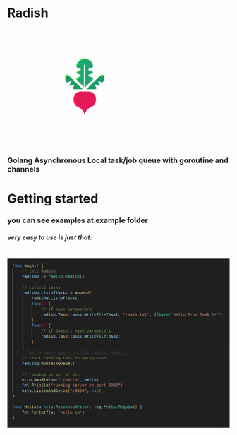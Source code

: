 <h1>Radish</h1>
<img src="https://github.com/amirsalmanii/Radish/blob/master/radish-logo.jpg" width="350"/>
<h3>Golang Asynchronous Local task/job queue with goroutine and channels</h3>

<h1>Getting started</h1>
<h3>you can see examples at example folder</h3>

<h5>very easy to use is just that:</h5><br>
<img src="https://github.com/amirsalmanii/Radish/blob/master/example/Screenshot%20from%202025-08-22%2019-14-41.png" width="800"/>
